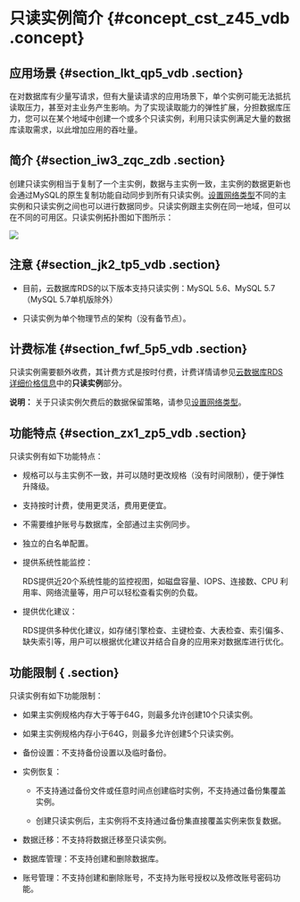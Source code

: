 # 只读实例简介 {#concept_cst_z45_vdb .concept}

## 应用场景 {#section_lkt_qp5_vdb .section}

在对数据库有少量写请求，但有大量读请求的应用场景下，单个实例可能无法抵抗读取压力，甚至对主业务产生影响。为了实现读取能力的弹性扩展，分担数据库压力，您可以在某个地域中创建一个或多个只读实例，利用只读实例满足大量的数据库读取需求，以此增加应用的吞吐量。

## 简介 {#section_iw3_zqc_zdb .section}

创建只读实例相当于复制了一个主实例，数据与主实例一致，主实例的数据更新也会通过MySQL的原生复制功能自动同步到所有只读实例。[设置网络类型](../../../../intl.zh-CN/用户指南/网络管理/设置网络类型.md#)不同的主实例和只读实例之间也可以进行数据同步。只读实例跟主实例在同一地域，但可以在不同的可用区。只读实例拓扑图如下图所示：

![](http://static-aliyun-doc.oss-cn-hangzhou.aliyuncs.com/assets/img/7826/6089_zh-CN.png)

## 注意 {#section_jk2_tp5_vdb .section}

-   目前，云数据库RDS的以下版本支持只读实例：MySQL 5.6、MySQL 5.7（MySQL 5.7单机版除外）

-   只读实例为单个物理节点的架构（没有备节点）。


## 计费标准 {#section_fwf_5p5_vdb .section}

只读实例需要额外收费，其计费方式是按时付费，计费详情请参见[云数据库RDS详细价格信息](https://www.alibabacloud.com/product/apsaradb-for-rds?spm=a3c0i.7938564.220486.8.10521d15K8Buqg#pricing)中的**只读实例**部分。

**说明：** 关于只读实例欠费后的数据保留策略，请参见[设置网络类型](../../../../intl.zh-CN/用户指南/网络管理/设置网络类型.md#)。

## 功能特点 {#section_zx1_zp5_vdb .section}

只读实例有如下功能特点：

-   规格可以与主实例不一致，并可以随时更改规格（没有时间限制），便于弹性升降级。

-   支持按时计费，使用更灵活，费用更便宜。

-   不需要维护账号与数据库，全部通过主实例同步。

-   独立的白名单配置。

-   提供系统性能监控：

    RDS提供近20个系统性能的监控视图，如磁盘容量、IOPS、连接数、CPU 利用率、网络流量等，用户可以轻松查看实例的负载。

-   提供优化建议：

    RDS提供多种优化建议，如存储引擎检查、主键检查、大表检查、索引偏多、缺失索引等，用户可以根据优化建议并结合自身的应用来对数据库进行优化。


## 功能限制 { .section}

只读实例有如下功能限制：

-   如果主实例规格内存大于等于64G，则最多允许创建10个只读实例。

-   如果主实例规格内存小于64G，则最多允许创建5个只读实例。

-   备份设置：不支持备份设置以及临时备份。

-   实例恢复：

    -   不支持通过备份文件或任意时间点创建临时实例，不支持通过备份集覆盖实例。

    -   创建只读实例后，主实例将不支持通过备份集直接覆盖实例来恢复数据。

-   数据迁移：不支持将数据迁移至只读实例。

-   数据库管理：不支持创建和删除数据库。

-   账号管理：不支持创建和删除账号，不支持为账号授权以及修改账号密码功能。


